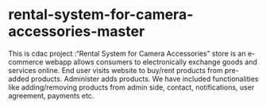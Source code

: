 # rental-system-for-camera-accessories-master
This is cdac project :“Rental System for Camera Accessories” store is an e-commerce webapp allows consumers to electronically exchange goods and services online. End user visits website to buy/rent products from pre-added products. Administer adds products. We have included functionalities like adding/removing products from admin side, contact, notifications, user agreement, payments etc.
